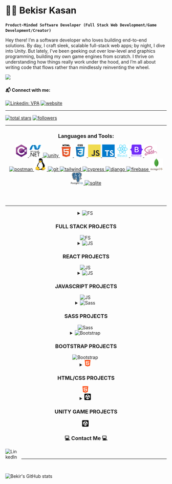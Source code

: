# 🧗‍♂️ Bekisr Kasan

**`Product-Minded Software Developer (Full Stack Web Development/Game Development/Creator)`**

Hey there! I’m a software developer who loves building end-to-end solutions. By day, I craft sleek, scalable full-stack web apps; by night, I dive into Unity. But lately, I've been geeking out over low-level and graphics programming, building my own game engines from scratch. I thrive on understanding how things really work under the hood, and I’m all about writing code that flows rather than mindlessly reinventing the wheel.


![](https://komarev.com/ghpvc/?username=bskasan&color=red&style=for-the-badge)

#### 📬 Connect with me:

[![Linkedin: VPA](https://img.shields.io/badge/linkedin-%230077B5.svg?&style=for-the-badge&logo=linkedin&logoColor=white)](https://www.linkedin.com/in/bekirskasan/)
[![website](https://img.shields.io/badge/gmail-f1f2f6.svg?&style=for-the-badge&logo=gmail&logoColor=red)](mailto:b.kasan@yandex.com)

<hr>

<!-- Social badges section -->
<!-- Badges with custom icons - https://github.com/DenverCoder1/custom-icon-badges -->
<!-- View counter - https://github.com/DenverCoder1/Simple-View-Counter -->
<p align="left">
  <a href="https://github.com/Bskasan?tab=repositories&sort=stargazers">
    <img alt="total stars" title="Total stars on GitHub" src="https://custom-icon-badges.demolab.com/github/stars/Bskasan?color=55960c&style=for-the-badge&labelColor=488207&logo=star"/></a>
  <a href="https://github.com/Bskasan?tab=followers">
    <img alt="followers" title="Follow me on Github" src="https://custom-icon-badges.demolab.com/github/followers/Bskasan?color=236ad3&labelColor=1155ba&style=for-the-badge&logo=person-add&label=Follow&logoColor=white"/></a>
</p>

---

<h3 align="center">Languages and Tools:</h3>
<p align="center"> 
  <a href="https://www.w3schools.com/cs/" target="_blank" rel="noreferrer"> <img src="https://raw.githubusercontent.com/devicons/devicon/master/icons/csharp/csharp-original.svg" alt="csharp" width="40" height="40"/> </a>
  <a href="https://dotnet.microsoft.com/" target="_blank" rel="noreferrer"> <img src="https://raw.githubusercontent.com/devicons/devicon/master/icons/dot-net/dot-net-original-wordmark.svg" alt="dotnet" width="40" height="40"/> </a>
  <a href="https://unity.com/" target="_blank" rel="noreferrer"> <img src="https://www.vectorlogo.zone/logos/unity3d/unity3d-icon.svg" alt="unity" width="40" height="40"/> </a>
  <a href="https://www.w3.org/html/" target="_blank" rel="noreferrer"> <img src="https://raw.githubusercontent.com/devicons/devicon/master/icons/html5/html5-original-wordmark.svg" alt="html5" width="40" height="40"/> </a>
  <a href="https://www.w3schools.com/css/" target="_blank" rel="noreferrer"> <img src="https://raw.githubusercontent.com/devicons/devicon/master/icons/css3/css3-original-wordmark.svg" alt="css3" width="40" height="40"/> </a>
  <a href="https://developer.mozilla.org/en-US/docs/Web/JavaScript" target="_blank" rel="noreferrer"> <img src="https://raw.githubusercontent.com/devicons/devicon/master/icons/javascript/javascript-original.svg" alt="javascript" width="40" height="40"/> </a>
  <a href="https://www.typescriptlang.org/" target="_blank" rel="noreferrer"> <img src="https://raw.githubusercontent.com/devicons/devicon/master/icons/typescript/typescript-original.svg" alt="typescript" width="40" height="40"/> </a> 
  <a href="https://reactjs.org/" target="_blank" rel="noreferrer"> <img src="https://raw.githubusercontent.com/devicons/devicon/master/icons/react/react-original-wordmark.svg" alt="react" width="40" height="40"/> </a> 
  <a href="https://getbootstrap.com" target="_blank" rel="noreferrer"> <img src="https://raw.githubusercontent.com/devicons/devicon/master/icons/bootstrap/bootstrap-plain-wordmark.svg" alt="bootstrap" width="40" height="40"/> </a>
  <a href="https://sass-lang.com" target="_blank" rel="noreferrer"> <img src="https://raw.githubusercontent.com/devicons/devicon/master/icons/sass/sass-original.svg" alt="sass" width="40" height="40"/> </a>
  <a href="https://postman.com" target="_blank" rel="noreferrer"> <img src="https://www.vectorlogo.zone/logos/getpostman/getpostman-icon.svg" alt="postman" width="40" height="40"/> </a> 
  <a href="https://www.linux.org/" target="_blank" rel="noreferrer"> <img src="https://raw.githubusercontent.com/devicons/devicon/master/icons/linux/linux-original.svg" alt="linux" width="40" height="40"/> </a> 
  <a href="https://git-scm.com/" target="_blank" rel="noreferrer"> <img src="https://www.vectorlogo.zone/logos/git-scm/git-scm-icon.svg" alt="git" width="40" height="40"/> </a>
  <a href="https://tailwindcss.com/" target="_blank" rel="noreferrer"> <img src="https://www.vectorlogo.zone/logos/tailwindcss/tailwindcss-icon.svg" alt="tailwind" width="40" height="40"/> </a> 
  <a href="https://www.cypress.io" target="_blank" rel="noreferrer"> <img src="https://raw.githubusercontent.com/simple-icons/simple-icons/6e46ec1fc23b60c8fd0d2f2ff46db82e16dbd75f/icons/cypress.svg" alt="cypress" width="40" height="40"/> </a> 
  <a href="https://www.djangoproject.com/" target="_blank" rel="noreferrer"> <img src="https://cdn.worldvectorlogo.com/logos/django.svg" alt="django" width="40" height="40"/> </a> 
  <a href="https://firebase.google.com/" target="_blank" rel="noreferrer"> <img src="https://www.vectorlogo.zone/logos/firebase/firebase-icon.svg" alt="firebase" width="40" height="40"/> </a> 
  <a href="https://www.mongodb.com/" target="_blank" rel="noreferrer"> <img src="https://raw.githubusercontent.com/devicons/devicon/master/icons/mongodb/mongodb-original-wordmark.svg" alt="mongodb" width="40" height="40"/> </a> 
  <a href="https://www.postgresql.org" target="_blank" rel="noreferrer"> <img src="https://raw.githubusercontent.com/devicons/devicon/master/icons/postgresql/postgresql-original-wordmark.svg" alt="postgresql" width="40" height="40"/> </a>
  <a href="https://www.sqlite.org/" target="_blank" rel="noreferrer"> <img src="https://www.vectorlogo.zone/logos/sqlite/sqlite-icon.svg" alt="sqlite" width="40" height="40"/> </a> 
</p>

<br>
<br>
<hr>
<be>
<!-- Fullstack Projects Toggle List-->
<details align="center">
  <summary>
    <img alt="FS" width="20px" style="padding-right:5px;" src="https://cdn.jsdelivr.net/gh/devicons/devicon/icons/devicon/devicon-original.svg" />
    <h3>FULL STACK PROJECTS</h3>
    <img  alt="FS" width="20px" style="padding-right:5px;" src="https://cdn.jsdelivr.net/gh/devicons/devicon/icons/devicon/devicon-original.svg" />
  </summary>
  <br>
  <a href="#">Airbnb Clone</a><br><br>
</details>

<!--React Projects Toggle List-->
<details align="center">
  <summary>
    <img alt="JS" width="20px" style="padding-right:5px;" src="https://cdn.jsdelivr.net/gh/devicons/devicon/icons/react/react-original.svg" />
    <h3>REACT PROJECTS</h3>
    <img  alt="JS" width="20px" style="padding-right:5px;" src="https://cdn.jsdelivr.net/gh/devicons/devicon/icons/react/react-original.svg" />
  </summary>
  <br>
  <a href="https://github.com/Bskasan/HoroscopeReactJS">Horoscope</a><br><br>
  <a href="https://nba-legends-app-react-swa.netlify.app/">NBA Legends</a><br><br>
  <a href="https://effervescent-entremet-f6d5d4.netlify.app/">The LOTR Characters</a><br><br>
</details>

<!--JavaScript Projects Toggle List-->
<details align="center">
  <summary>
    <img alt="JS" width="20px" style="padding-right:5px;" src="https://cdn.jsdelivr.net/gh/devicons/devicon/icons/javascript/javascript-original.svg" />
    <h3>JAVASCRIPT PROJECTS</h3>
    <img  alt="JS" width="20px" style="padding-right:5px;" src="https://cdn.jsdelivr.net/gh/devicons/devicon/icons/javascript/javascript-original.svg" />
  </summary>
  <br>
  <a href="https://bskasan.github.io/ToDoAppWithJS/">To Do App</a><br><br>
  <a href="https://bskasan.github.io/Find_The_Number_Game-JS/"> Guess The Number (DOM Manipulation)</a><br><br>
  <a href="https://bskasan.github.io/RetroBrackerGame/"> Retro Bracket Game - VanillaJS (DOM Manipulation)</a><br><br>
  <a href="https://bskasan.github.io/ShoppingApp_VanillaJS/">E-Commerce Website ( Vanilla JS )</a><br><br>
  <a href="https://github.com/Bskasan/WeatherApp_JavaScript">Weather App JavaScript ( DOM - Open Weather API )</a><br><br>
</details>

<!--Sass Projects Toggle List-->
<details align="center">
  <summary>
    <img alt="Sass" width="20px" style="padding-right:5px;" src="https://cdn.jsdelivr.net/gh/devicons/devicon/icons/sass/sass-original.svg" />
    <h3>SASS PROJECTS</h3>
    <img  alt="Sass" width="20px" style="padding-right:5px;" src="https://cdn.jsdelivr.net/gh/devicons/devicon/icons/sass/sass-original.svg" />
  </summary>
  <br>
  <a href="https://bskasan.github.io/Sass-Portfolio-Project/">Wednesday Adams Portfolio Page (with Sass)</a><br><br>
</details>

<!--Bootstrap Projects Toggle List-->
<details align="center">
  <summary>
    <img alt="Bootstrap" width="20px" style="padding-right:5px;" src="https://cdn.jsdelivr.net/gh/devicons/devicon/icons/bootstrap/bootstrap-original.svg" />
    <h3>BOOTSTRAP PROJECTS</h3>
    <img  alt="Bootstrap" width="20px" style="padding-right:5px;" src="https://cdn.jsdelivr.net/gh/devicons/devicon/icons/bootstrap/bootstrap-original.svg" />
  </summary>
  <br>
  <a href="https://bskasan.github.io/gameDevCourseWebsite/">GameDev Academy Website Page</a><br><br>
</details>

<!--Html Projects Toggle List-->
<details align="center">
  <summary>
    <img alt="Html" width="20px" style="padding-right:5px;" src="https://github.com/Bskasan/Bskasan/blob/main/images/html-5.png?raw=true"/>
    <h3>HTML/CSS PROJECTS</h3>
    <img alt="Html" width="20px" style="padding-right:5px;" src="https://github.com/Bskasan/Bskasan/blob/main/images/html-5.png?raw=true"/>
  </summary>
  <br>
  <a href="https://bskasan.github.io/IOS_Calculator_CSS_Grid/">IOS Calculator (CSS - Grid Layout)</a><br><br>
  <a href="https://bskasan.github.io/CW-Website-Media-Query-CSS/">Practice Website Page (CSS Media Query) </a><br><br>
  <a href="https://bskasan.github.io/ParallaxWebsiteProject/">Parallax Website Page</a><br><br>
  <a href="https://bskasan.github.io/Google-Landing-Page/">Google Landing Page</a><br><br>
  <a href="https://bskasan.github.io/NetflixSurveyForm/">Netflix Survey Form</a><br><br>
  <a href="https://bskasan.github.io/VoltranClubPage_Html_Css/">Voltran Club Page</a><br><br>
  <a href="https://bskasan.github.io/BootcampApplicationFormWithCSS/">Bootcamp Application Form with CSS</a><br><br>
  <a href="https://bskasan.github.io/WeeklyScheduleWithCSS/">Weekly Schedule Table with CSS</a><br><br>
  <a href="https://bskasan.github.io/BasicHtmlTable/">Basic Html Table</a><br><br>
  
</details>

<!--Game Projects Toggle List-->
<details align="center">
  <summary>
    <img alt="Unity" width="20px" style="padding-right:5px;" src="https://github.com/Bskasan/Bskasan/blob/main/images/unity.png?raw=true"/>
    <h3>UNITY GAME PROJECTS</h3>
    <img alt="Unity" width="20px" style="padding-right:5px;" src="https://github.com/Bskasan/Bskasan/blob/main/images/unity.png?raw=true"/>
  </summary>
  <br>
  <a href="https://github.com/Bskasan/First2DGame">2D Platform Game</a><br><br>
  <a href="https://github.com/Bskasan/ClickyMouseGame">The Clicky Mouse Game</a><br><br>
  <a href="https://github.com/Bskasan/MiniArcadeStyleSumoGamePrototype-ULP-">Arcade Style Sumo Game 3D</a><br><br>
  <a href="https://github.com/Bskasan/RunnerGameUnityLearning">Basic Runner Game</a><br><br>
</details>

<h3 align="center"> 💻 Contact Me 💻 </h3>

<a href="https://www.linkedin.com/in/bekirskasan/">
  <img align="left" alt="LinkedIn" width="40px" style="padding-right:10px" src="https://cdn.jsdelivr.net/gh/devicons/devicon/icons/linkedin/linkedin-original.svg" />
</a>

<br><hr><br>

![Bekir's GitHub stats](https://github-readme-stats.vercel.app/api?username=Bskasan&show_icons=true&theme=transparent)

<!--
**Bskasan/Bskasan** is a ✨ _special_ ✨ repository because its `README.md` (this file) appears on your GitHub profile.

Here are some ideas to get you started:

- 🔭 I’m currently working on ...
- 🌱 I’m currently learning ...
- 👯 I’m looking to collaborate on ...
- 🤔 I’m looking for help with ...
- 💬 Ask me about ...
- 📫 How to reach me: ...
- 😄 Pronouns: ...
- ⚡ Fun fact: ...
-->
